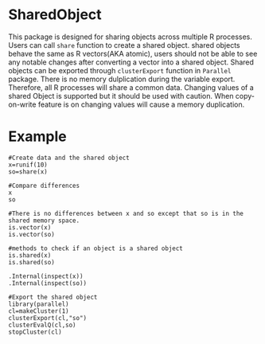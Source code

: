 # SharedObject
This package is designed for sharing objects across multiple R
processes. Users can call `share` function to create a shared
object. shared objects behave the same as R vectors(AKA atomic),
users should not be able to see any notable changes after converting a
vector into a shared object. Shared objects can be exported through
`clusterExport` function in `Parallel` package. There is no memory
dulplication during the variable export. Therefore, all R processes
will share a common data. Changing values of a shared Object is
supported but it should be used with caution. When copy-on-write
feature is on changing values will cause a memory duplication.

# Example
```
#Create data and the shared object
x=runif(10)
so=share(x)

#Compare differences
x
so

#There is no differences between x and so except that so is in the shared memory space.
is.vector(x)
is.vector(so)

#methods to check if an object is a shared object
is.shared(x)
is.shared(so)

.Internal(inspect(x))
.Internal(inspect(so))

#Export the shared object
library(parallel)
cl=makeCluster(1)
clusterExport(cl,"so")
clusterEvalQ(cl,so)
stopCluster(cl)
```
